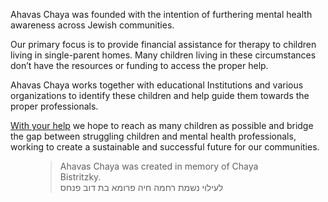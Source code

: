 Ahavas Chaya was founded with the intention of furthering mental health awareness across Jewish communities. 

Our primary focus is to provide financial assistance for therapy to children living in single-parent homes. Many children living in these circumstances don’t have the resources or funding to access the proper help. 

Ahavas Chaya works together with educational Institutions and various organizations to identify these children and help guide them towards the proper professionals. 

[With your help](/donate) we hope to reach as many children as possible and bridge the gap between struggling children and mental health professionals, working to create a sustainable and successful future for our communities.


<figure class='mt-8'>
	<blockquote class='blockquote'>
		<span class='text-center inline-block w-full mb-1'>
	 	Ahavas Chaya was created in memory of Chaya Bistritzky.
		</span>
		<br/>
		<span class='text-sm inline-block text-center w-full'>לעילוי נשמת רחמה חיה פרומא בת דוב פנחס</span>
		</blockquote>
</figure>
